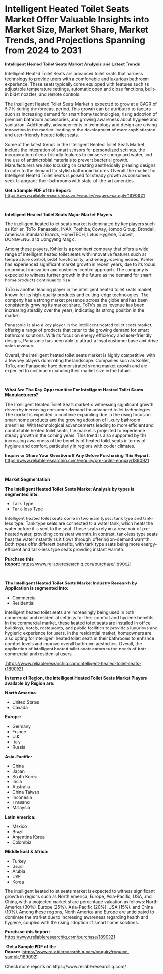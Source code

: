 <p><h1>Intelligent Heated Toilet Seats Market Offer Valuable Insights into Market Size, Market Share, Market Trends, and Projections Spanning from 2024 to 2031</h1></p><p><strong>Intelligent Heated Toilet Seats Market Analysis and Latest Trends</strong></p>
<p><p>Intelligent Heated Toilet Seats are advanced toilet seats that harness technology to provide users with a comfortable and luxurious bathroom experience. These seats typically come equipped with features such as adjustable temperature settings, automatic open and close functions, built-in bidet nozzles, and remote controls.</p><p>The Intelligent Heated Toilet Seats Market is expected to grow at a CAGR of 5.7% during the forecast period. This growth can be attributed to factors such as increasing demand for smart home technologies, rising adoption of premium bathroom accessories, and growing awareness about hygiene and sanitation. Additionally, advancements in technology and design are driving innovation in the market, leading to the development of more sophisticated and user-friendly heated toilet seats.</p><p>Some of the latest trends in the Intelligent Heated Toilet Seats Market include the integration of smart sensors for personalized settings, the incorporation of eco-friendly features to conserve energy and water, and the use of antimicrobial materials to prevent bacterial growth. Manufacturers are also focusing on creating aesthetically pleasing designs to cater to the demand for stylish bathroom fixtures. Overall, the market for Intelligent Heated Toilet Seats is poised for steady growth as consumers seek to upgrade their bathrooms with state-of-the-art amenities.</p></p>
<p><strong>Get a Sample PDF of the Report:&nbsp;</strong> <a href="https://www.reliableresearchiq.com/enquiry/request-sample/1890921">https://www.reliableresearchiq.com/enquiry/request-sample/1890921</a></p>
<p>&nbsp;</p>
<p><strong>Intelligent Heated Toilet Seats Major Market Players</strong></p>
<p><p>The intelligent heated toilet seats market is dominated by key players such as Kohler, ToTo, Panasonic, INAX, Toshiba, Coway, Jomoo Group, Brondell, American Standard Brands, HomeTECH, Lotus Hygiene, Duravit, DONGPENG, and Dongyang Magic.</p><p>Among these players, Kohler is a prominent company that offers a wide range of intelligent heated toilet seats with innovative features such as temperature control, bidet functionality, and energy-saving modes. Kohler has experienced significant market growth in recent years, due to its focus on product innovation and customer-centric approach. The company is expected to witness further growth in the future as the demand for smart home products continues to rise.</p><p>ToTo is another leading player in the intelligent heated toilet seats market, known for its high-quality products and cutting-edge technologies. The company has a strong market presence across the globe and has been consistently growing its market share. ToTo's sales revenue has been increasing steadily over the years, indicating its strong position in the market.</p><p>Panasonic is also a key player in the intelligent heated toilet seats market, offering a range of products that cater to the growing demand for smart bathroom solutions. With its focus on energy efficiency and user-friendly designs, Panasonic has been able to attract a loyal customer base and drive sales revenue.</p><p>Overall, the intelligent heated toilet seats market is highly competitive, with a few key players dominating the landscape. Companies such as Kohler, ToTo, and Panasonic have demonstrated strong market growth and are expected to continue expanding their market size in the future.</p></p>
<p>&nbsp;</p>
<p><strong>What Are The Key Opportunities For Intelligent Heated Toilet Seats Manufacturers?</strong></p>
<p><p>The Intelligent Heated Toilet Seats market is witnessing significant growth driven by increasing consumer demand for advanced toilet technologies. The market is expected to continue expanding due to the rising focus on smart home products and the growing adoption of luxury bathroom amenities. With technological advancements leading to more efficient and comfortable heated toilet seats, the market is projected to experience steady growth in the coming years. This trend is also supported by the increasing awareness of the benefits of heated toilet seats in terms of hygiene and comfort, particularly in regions with colder climates.</p></p>
<p><strong>Inquire or Share Your Questions If Any Before Purchasing This Report:</strong> <a href="https://www.reliableresearchiq.com/enquiry/pre-order-enquiry/1890921">https://www.reliableresearchiq.com/enquiry/pre-order-enquiry/1890921</a></p>
<p>&nbsp;</p>
<p><strong>Market Segmentation</strong></p>
<p><strong>The Intelligent Heated Toilet Seats Market Analysis by types is segmented into:</strong></p>
<p><ul><li>Tank Type</li><li>Tank-less Type</li></ul></p>
<p><p>Intelligent heated toilet seats come in two main types: tank type and tank-less type. Tank type seats are connected to a water tank, which heats the water before it is sent to the seat. These seats rely on a reservoir of pre-heated water, providing consistent warmth. In contrast, tank-less type seats heat the water instantly as it flows through, offering on-demand warmth. Both types offer different benefits, with tank type seats being more energy-efficient and tank-less type seats providing instant warmth.</p></p>
<p><strong>Purchase this Report:&nbsp;</strong><a href="https://www.reliableresearchiq.com/purchase/1890921">https://www.reliableresearchiq.com/purchase/1890921</a></p>
<p>&nbsp;</p>
<p><strong>The Intelligent Heated Toilet Seats Market Industry Research by Application is segmented into:</strong></p>
<p><ul><li>Commercial</li><li>Residential</li></ul></p>
<p><p>Intelligent heated toilet seats are increasingly being used in both commercial and residential settings for their comfort and hygiene benefits. In the commercial market, these heated toilet seats are installed in office buildings, hotels, restaurants, and public facilities to provide a luxurious and hygienic experience for users. In the residential market, homeowners are also opting for intelligent heated toilet seats in their bathrooms to enhance comfort levels and improve overall bathroom aesthetics. Overall, the application of intelligent heated toilet seats caters to the needs of both commercial and residential users.</p></p>
<p><a href="https://www.reliableresearchiq.com/intelligent-heated-toilet-seats-r1890921">&nbsp;https://www.reliableresearchiq.com/intelligent-heated-toilet-seats-r1890921</a></p>
<p><strong>In terms of Region, the Intelligent Heated Toilet Seats Market Players available by Region are:</strong></p>
<p>
    <p> <strong> North America: </strong>
        <ul>
            <li>United States</li>
            <li>Canada</li>
        </ul>
        </p> 
    <p> <strong> Europe: </strong>
        <ul>
            <li>Germany</li>
            <li>France</li>
            <li>U.K.</li>
            <li>Italy</li>
            <li>Russia</li>
        </ul>
        </p> 
    <p> <strong> Asia-Pacific: </strong>
        <ul>
            <li>China</li>
            <li>Japan</li>
            <li>South Korea</li>
            <li>India</li>
            <li>Australia</li>
            <li>China Taiwan</li>
            <li>Indonesia</li>
            <li>Thailand</li>
            <li>Malaysia</li>
        </ul>
        </p> 
    <p> <strong> Latin America: </strong>
        <ul>
            <li>Mexico</li>
            <li>Brazil</li>
            <li>Argentina Korea</li>
            <li>Colombia</li>
        </ul>
        </p> 
    <p> <strong> Middle East & Africa: </strong>
        <ul>
            <li>Turkey</li>
            <li>Saudi</li>
            <li>Arabia</li>
            <li>UAE</li>
            <li>Korea</li>
        </ul>
    </p>
    </p>
<p><p>The intelligent heated toilet seats market is expected to witness significant growth in regions such as North America, Europe, Asia-Pacific, USA, and China, with a projected market share percentage valuation as follows: North America (30%), Europe (25%), Asia-Pacific (20%), USA (15%), and China (10%). Among these regions, North America and Europe are anticipated to dominate the market due to increasing awareness regarding health and hygiene, coupled with the rising adoption of smart home solutions.</p></p>
<p><strong>Purchase this Report: </strong><a href="https://www.reliableresearchiq.com/purchase/1890921">https://www.reliableresearchiq.com/purchase/1890921</a></p>
<p>&nbsp;<strong>Get a Sample PDF of the Report:&nbsp;&nbsp;</strong><a href="https://www.reliableresearchiq.com/enquiry/request-sample/1890921">https://www.reliableresearchiq.com/enquiry/request-sample/1890921</a></p>
<p><strong></strong></p>
<p>Check more reports on https://www.reliableresearchiq.com/</p>